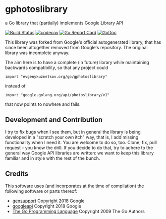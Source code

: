 # gphotoslibrary
a Go library that (partially) implements Google Library API

[![Build Status](https://github.com/nekr0z/gphotoslibrary/actions/workflows/build.yml/badge.svg?branch=master)](https://github.com/nekr0z/gphotoslibrary/actions/workflows/build.yml) [![codecov](https://codecov.io/gh/nekr0z/gphotoslibrary/branch/master/graph/badge.svg)](https://codecov.io/gh/nekr0z/gphotoslibrary) [![Go Report Card](https://goreportcard.com/badge/evgenykuznetsov.org/go/gphotoslibrary)](https://goreportcard.com/report/evgenykuznetsov.org/go/gphotoslibrary) [![GoDoc](https://godocs.io/evgenykuznetsov.org/go/gphotoslibrary?status.svg)](http://godocs.io/evgenykuznetsov.org/go/gphotoslibrary)

This library was forked from Google's official autogenerated library, that has since been altogether removed from Google's repository. The original library was incomplete anyway.

The aim here is to have a complete (in future) library while maintaining backwards compatibility, so that any project could
```
import "evgenykuznetsov.org/go/gphotoslibrary"
```
instead of
```
import "google.golang.org/api/photoslibrary/v1"
```
that now points to nowhere and fails.

## Development and Contribution
I try to fix bugs when I see them, but in general the library is being developed in a "scratch your own itch" way, that is, I add missing functionality when I need it. You are welcome to do so, too. Clone, fix, pull request - you know the drill. If you decide to do that, try to adhere to the general way Google API libraries are written: we want to keep this library familiar and in style with the rest of the bunch.

## Credits
This software uses (and incorporates at the time of compilation) the following software or parts thereof:
* [gensupport](https://google.golang.org/api/gensupport) Copyright 2018 Google
* [googleapi](https://google.golang.org/api/googleapi) Copyright 2018 Google
* [The Go Programming Language](https://golang.org) Copyright 2009 The Go Authors

